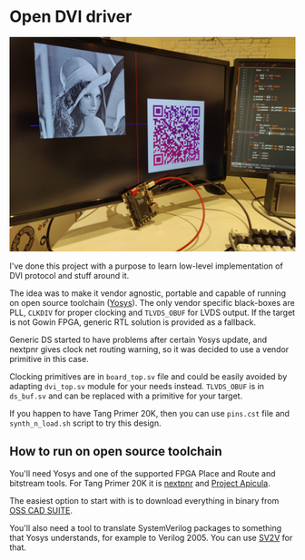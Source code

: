 # Open DVI driver

![dvi_demo](images/dvi.jpg)

I've done this project with a purpose to learn low-level implementation of DVI
protocol and stuff around it.

The idea was to make it vendor agnostic, portable and capable of running on open
source toolchain ([Yosys](https://github.com/YosysHQ/yosys)).
The only vendor specific black-boxes are PLL, `CLKDIV` for proper clocking and `TLVDS_OBUF`
for LVDS output. If the target is not Gowin FPGA, generic RTL solution is provided as a fallback.

Generic DS started to have problems after certain Yosys update, and nextpnr gives
clock net routing warning, so it was decided to use a vendor primitive in this case.

Clocking primitives are in `board_top.sv` file and could be easily avoided by adapting
`dvi_top.sv` module for your needs instead. `TLVDS_OBUF` is in `ds_buf.sv` and can
be replaced with a primitive for your target.

If you happen to have Tang Primer 20K, then you can use `pins.cst` file
and `synth_n_load.sh` script to try this design.

## How to run on open source toolchain

You'll need Yosys and one of the supported FPGA Place and Route and bitstream tools.
For Tang Primer 20K it is [nextpnr](https://github.com/YosysHQ/nextpnr) and
[Project Apicula](https://github.com/YosysHQ/apicula).

The easiest option to start with is to download everything in binary from
[OSS CAD SUITE](https://github.com/YosysHQ/oss-cad-suite-build).

You'll also need a tool to translate SystemVerilog packages to something that
Yosys understands, for example to Verilog 2005. You can use
[SV2V](https://github.com/zachjs/sv2v) for that.
